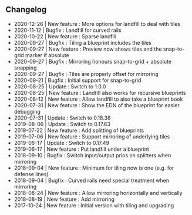 ## Changelog

- 2020-12-26 | New feature : More options for landfill to deal with tiles
- 2020-11-12 | Bugfix      : Landfill for curved rails
- 2020-10-22 | New feature : Sparse landfill
- 2020-09-27 | Bugfix      : Tiling a blueprint includes the tiles
- 2020-09-27 | New feature : Preview now shows tiles and the snap-to-grid marker if absolute
- 2020-09-27 | Bugfix      : Mirroring honours snap-to-grid + absolute snapping
- 2020-09-27 | Bugfix      : Tiles are properly offset for mirroring
- 2020-09-21 | Bugfix      : Initial support for snap-to-grid
- 2020-08-25 | Update      : Switch to 1.0.0
- 2020-08-25 | New feature : Landfill also works for recursive blueprints
- 2020-08-12 | New feature : Allow landfill to also take a blueprint book
- 2020-07-31 | New feature : Show the EDN of the blueprint for easier debugging
- 2020-07-31 | Update      : Switch to 0.18.38
- 2019-08-06 | Update      : Switch to 0.17.63
- 2019-07-22 | New feature : Add splitting of blueprints
- 2019-07-06 | New feature : Support mirroring of underlying tiles
- 2019-06-17 | Update      : Switch to 0.17.49
- 2019-06-17 | New feature : Put landfill under a blueprint
- 2018-09-10 | Bugfix      : Switch input/output prios on splitters when mirroring
- 2018-09-04 | New feature : Minimum for tiling now is one (e.g. for defense lines)
- 2018-09-04 | Bugfix      : Curved rails need special treatment when mirroring
- 2018-08-24 | New feature : Allow mirroring horizontally and vertically
- 2018-08-19 | New feature : Add mirroring
- 2017-10-24 | New feature : Initial version with tiling and upgrading
